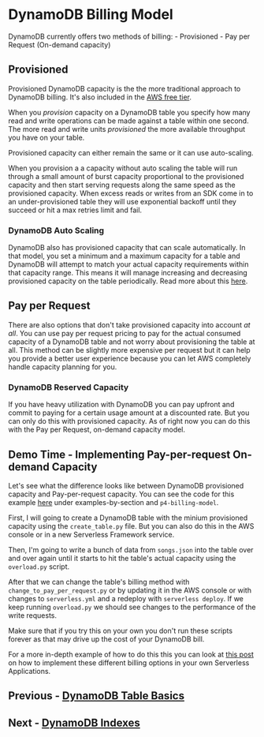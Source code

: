 # DynamoDB Billing Model

DynamoDB currently offers two methods of billing:
	- Provisioned
	- Pay per Request (On-demand capacity)

## Provisioned

Provisioned DynamoDB capacity is the the more traditional approach to DynamoDB billing. It's also included in the [AWS free tier](https://aws.amazon.com/free/).

When you *provision* capacity on a DynamoDB table you specify how many read and write operations can be made against a table within one second. The more read and write units *provisioned* the more available throughput you have on your table.

Provisioned capacity can either remain the same or it can use auto-scaling.

When you provision a a capacity without auto scaling the table will run through a small amount of burst capacity proportional to the provisioned capacity and then start serving requests along the same speed as the provisioned capacity. When excess reads or writes from an SDK come in to an under-provisioned table they will use exponential backoff until they succeed or hit a max retries limit and fail.

### DynamoDB Auto Scaling

DynamoDB also has provisioned capacity that can scale automatically. In that model, you set a minimum and a maximum capacity for a table and DynamoDB will attempt to match your actual capacity requirements within that capacity range. This means it will manage increasing and decreasing provisioned capacity on the table periodically. Read more about this [here](https://aws.amazon.com/blogs/aws/new-auto-scaling-for-amazon-dynamodb/).

## Pay per Request

There are also options that don't take provisioned capacity into account *at all*. You can use pay per request pricing to pay for the actual consumed capacity of a DynamoDB table and not worry about provisioning the table at all. This method can be slightly more expensive per request but it can help you provide a better user experience because you can let AWS completely handle capacity planning for you.

### DynamoDB Reserved Capacity

If you have heavy utilization with DynamoDB you can pay upfront and commit to paying for a certain usage amount at a discounted rate. But you can only do this with provisioned capacity. As of right now you can do this with the Pay per Request, on-demand capacity model.

## Demo Time - Implementing Pay-per-request On-demand Capacity

Let's see what the difference looks like between DynamoDB provisioned capacity and Pay-per-request capacity. You can see the code for this example [here](https://github.com/fernando-mc/dynamodb-training/) under examples-by-section and `p4-billing-model`.

First, I will going to create a DynamoDB table with the minium provisioned capacity using the `create_table.py` file. But you can also do this in the AWS console or in a new Serverless Framework service.

Then, I'm going to write a bunch of data from `songs.json` into the table over and over again until it starts to hit the table's actual capacity using the `overload.py` script.

After that we can change the table's billing method with `change_to_pay_per_request.py` or by updating it in the AWS console or with changes to `serverless.yml` and a redeploy with `serverless deploy`. If we keep running `overload.py` we should see changes to the performance of the write requests.

Make sure that if you try this on your own you don't run these scripts forever as that may drive up the cost of your DynamoDB bill.

For a more in-depth example of how to do this this you can look at [this post](https://serverless.com/blog/dynamodb-on-demand-serverless/) on how to implement these different billing options in your own Serverless Applications.
        
## Previous - [DynamoDB Table Basics](p3-table-basics.md)
## Next - [DynamoDB Indexes](p5-indexes.md)
